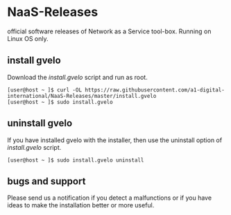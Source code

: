 # NaaS-Releases
official software releases of Network as a Service tool-box. Running on Linux OS only.

## install gvelo
Download the _install.gvelo_ script and run as root.

```
[user@host ~ ]$ curl -OL https://raw.githubusercontent.com/a1-digital-international/NaaS-Releases/master/install.gvelo
[user@host ~ ]$ sudo install.gvelo
```

## uninstall gvelo
If you have installed gvelo with the installer, then use the uninstall option of _install.gvelo_ script.

```
[user@host ~ ]$ sudo install.gvelo uninstall
```

## bugs and support
Please send us a notification if you detect a malfunctions or if you have ideas to make the installation better or more useful.
